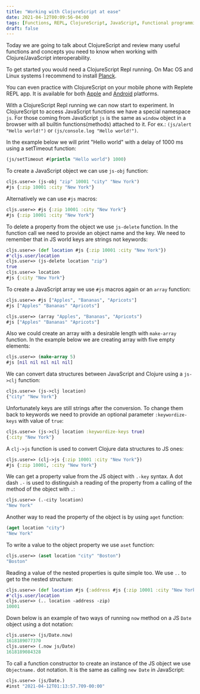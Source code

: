 ```yaml
---
title: "Working with ClojureScript at ease"
date: 2021-04-12T00:09:56-04:00
tags: [Functions, REPL, ClojureScript, JavaScript, Functional programming]
draft: false
---
```


Today we are going to talk about ClojureScript and review many useful functions and concepts you need to know when working with Clojure/JavaScript interoperability.

To get started you would need a ClojureScript Repl running. On Mac OS and Linux systems I recommend to install [Planck](https://planck-repl.org/guide-all.html).

You can even practice with ClojureScript on your mobile phone with Replete REP‪L app. It is available for both [Apple](https://apps.apple.com/us/app/replete-repl/id1013465639) and [Android](https://play.google.com/store/apps/details?id=com.fikesfarm.Replete&hl=en_US&gl=US) platforms.

With a ClojureScript Repl running we can now start to experiment. In ClojureScript to access JavaScript functions we have a special namespace `js`. For those coming from JavaScript `js` is the same as `window` object in a browser with all builtin functions(methods) attached to it. For ex.: `(js/alert "Hello world!")` or `(js/console.log "Hello world!")`.

In the example below we will print "Hello world" with a delay of 1000 ms using a setTimeout function:

```clojure
(js/setTimeout #(println "Hello world") 1000)
```

To create a JavaScript object we can use `js-obj` function:

```clojure
cljs.user=> (js-obj "zip" 10001 "city" "New York")
#js {:zip 10001 :city "New York"}
```

Alternatively we can use `#js` macros:

```clojure
cljs.user=> #js {:zip 10001 :city "New York"}
#js {:zip 10001 :city "New York"}
```

To delete a property from the object we use `js-delete` function. In the function call we need to provide an object name and the key. We need to remember that in JS world keys are strings not keywords:

```clojure
cljs.user=> (def location #js {:zip 10001 :city "New York"})
#'cljs.user/location
cljs.user=> (js-delete location "zip")
true
cljs.user=> location
#js {:city "New York"}
```

To create a JavaScript array we use `#js` macros again or an `array` function:

```clojure
cljs.user=> #js ["Apples", "Bananas", "Apricots"]
#js ["Apples" "Bananas" "Apricots"]
```

```clojure
cljs.user=> (array "Apples", "Bananas", "Apricots")
#js ["Apples" "Bananas" "Apricots"]
```

Also we could create an array with a desirable length with `make-array` function. In the example below we are creating array with five empty elements:

```clojure
cljs.user=> (make-array 5)
#js [nil nil nil nil nil]
```

We can convert data structures between JavaScript and Clojure using a `js->clj` function:

```clojure
cljs.user=> (js->clj location)
{"city" "New York"}
```

Unfortunately keys are still strings after the conversion. To change them back to keywords we need to provide an optional parameter `:keywordize-keys` with value of `true`:

```clojure
cljs.user=> (js->clj location :keywordize-keys true)
{:city "New York"}
```

A `clj->js` function is used to convert Clojure data structures to JS ones:

```clojure
cljs.user=> (clj->js {:zip 10001 :city "New York"})
#js {:zip 10001, :city "New York"}
```

We can get a property value from the JS object with `.-key` syntax. A dot dash `.-` is used to distinguish a reading of the property from a calling of the method of the object with `.`:

```clojure
cljs.user=> (.-city location)
"New York"
```

Another way to read the property of the object is by using `aget` function:

```clojure
(aget location "city")
"New York"
```

To write a value to the object property we use `aset` function:

```clojure
cljs.user=> (aset location "city" "Boston")
"Boston"
```

Reading a value of the nested properties is quite simple too. We use `..` to get to the nested structure:

```clojure
cljs.user=> (def location #js {:address #js {:zip 10001 :city "New York"}})
#'cljs.user/location
cljs.user=> (.. location -address -zip)
10001
```

Down below is an example of two ways of running `now` method on a JS `Date` object using a dot notation:

```clojure
cljs.user=> (js/Date.now)
1618189077370
cljs.user=> (.now js/Date)
1618189084328
```

To call a function constructor to create an instance of the JS object we use `Objectname.` dot notation. It is the same as calling `new Date` in JavaScript:

```clojure
cljs.user=> (js/Date.)
#inst "2021-04-12T01:13:57.709-00:00"
```
